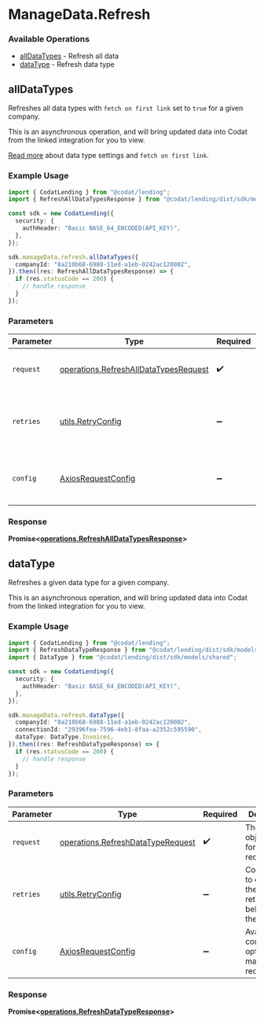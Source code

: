 # ManageData.Refresh

### Available Operations

* [allDataTypes](#alldatatypes) - Refresh all data
* [dataType](#datatype) - Refresh data type

## allDataTypes

Refreshes all data types with `fetch on first link` set to `true` for a given company.

This is an asynchronous operation, and will bring updated data into Codat from the linked integration for you to view.

[Read more](https://docs.codat.io/core-concepts/data-type-settings) about data type settings and `fetch on first link`.

### Example Usage

```typescript
import { CodatLending } from "@codat/lending";
import { RefreshAllDataTypesResponse } from "@codat/lending/dist/sdk/models/operations";

const sdk = new CodatLending({
  security: {
    authHeader: "Basic BASE_64_ENCODED(API_KEY)",
  },
});

sdk.manageData.refresh.allDataTypes({
  companyId: "8a210b68-6988-11ed-a1eb-0242ac120002",
}).then((res: RefreshAllDataTypesResponse) => {
  if (res.statusCode == 200) {
    // handle response
  }
});
```

### Parameters

| Parameter                                                                                      | Type                                                                                           | Required                                                                                       | Description                                                                                    |
| ---------------------------------------------------------------------------------------------- | ---------------------------------------------------------------------------------------------- | ---------------------------------------------------------------------------------------------- | ---------------------------------------------------------------------------------------------- |
| `request`                                                                                      | [operations.RefreshAllDataTypesRequest](../../models/operations/refreshalldatatypesrequest.md) | :heavy_check_mark:                                                                             | The request object to use for the request.                                                     |
| `retries`                                                                                      | [utils.RetryConfig](../../models/utils/retryconfig.md)                                         | :heavy_minus_sign:                                                                             | Configuration to override the default retry behavior of the client.                            |
| `config`                                                                                       | [AxiosRequestConfig](https://axios-http.com/docs/req_config)                                   | :heavy_minus_sign:                                                                             | Available config options for making requests.                                                  |


### Response

**Promise<[operations.RefreshAllDataTypesResponse](../../models/operations/refreshalldatatypesresponse.md)>**


## dataType

Refreshes a given data type for a given company.

This is an asynchronous operation, and will bring updated data into Codat from the linked integration for you to view.

### Example Usage

```typescript
import { CodatLending } from "@codat/lending";
import { RefreshDataTypeResponse } from "@codat/lending/dist/sdk/models/operations";
import { DataType } from "@codat/lending/dist/sdk/models/shared";

const sdk = new CodatLending({
  security: {
    authHeader: "Basic BASE_64_ENCODED(API_KEY)",
  },
});

sdk.manageData.refresh.dataType({
  companyId: "8a210b68-6988-11ed-a1eb-0242ac120002",
  connectionId: "29396fea-7596-4eb1-8faa-a2352c595590",
  dataType: DataType.Invoices,
}).then((res: RefreshDataTypeResponse) => {
  if (res.statusCode == 200) {
    // handle response
  }
});
```

### Parameters

| Parameter                                                                              | Type                                                                                   | Required                                                                               | Description                                                                            |
| -------------------------------------------------------------------------------------- | -------------------------------------------------------------------------------------- | -------------------------------------------------------------------------------------- | -------------------------------------------------------------------------------------- |
| `request`                                                                              | [operations.RefreshDataTypeRequest](../../models/operations/refreshdatatyperequest.md) | :heavy_check_mark:                                                                     | The request object to use for the request.                                             |
| `retries`                                                                              | [utils.RetryConfig](../../models/utils/retryconfig.md)                                 | :heavy_minus_sign:                                                                     | Configuration to override the default retry behavior of the client.                    |
| `config`                                                                               | [AxiosRequestConfig](https://axios-http.com/docs/req_config)                           | :heavy_minus_sign:                                                                     | Available config options for making requests.                                          |


### Response

**Promise<[operations.RefreshDataTypeResponse](../../models/operations/refreshdatatyperesponse.md)>**

